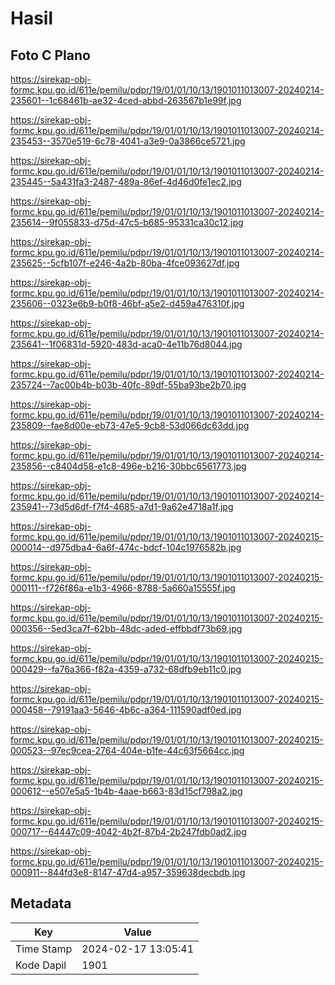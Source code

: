 # Hasil

## Foto C Plano

https://sirekap-obj-formc.kpu.go.id/611e/pemilu/pdpr/19/01/01/10/13/1901011013007-20240214-235601--1c68461b-ae32-4ced-abbd-263567b1e99f.jpg

https://sirekap-obj-formc.kpu.go.id/611e/pemilu/pdpr/19/01/01/10/13/1901011013007-20240214-235453--3570e519-6c78-4041-a3e9-0a3866ce5721.jpg

https://sirekap-obj-formc.kpu.go.id/611e/pemilu/pdpr/19/01/01/10/13/1901011013007-20240214-235445--5a431fa3-2487-489a-86ef-4d46d0fe1ec2.jpg

https://sirekap-obj-formc.kpu.go.id/611e/pemilu/pdpr/19/01/01/10/13/1901011013007-20240214-235614--9f055833-d75d-47c5-b685-95331ca30c12.jpg

https://sirekap-obj-formc.kpu.go.id/611e/pemilu/pdpr/19/01/01/10/13/1901011013007-20240214-235625--5cfb107f-e246-4a2b-80ba-4fce093627df.jpg

https://sirekap-obj-formc.kpu.go.id/611e/pemilu/pdpr/19/01/01/10/13/1901011013007-20240214-235606--0323e6b9-b0f8-46bf-a5e2-d459a476310f.jpg

https://sirekap-obj-formc.kpu.go.id/611e/pemilu/pdpr/19/01/01/10/13/1901011013007-20240214-235641--1f06831d-5920-483d-aca0-4e11b76d8044.jpg

https://sirekap-obj-formc.kpu.go.id/611e/pemilu/pdpr/19/01/01/10/13/1901011013007-20240214-235724--7ac00b4b-b03b-40fc-89df-55ba93be2b70.jpg

https://sirekap-obj-formc.kpu.go.id/611e/pemilu/pdpr/19/01/01/10/13/1901011013007-20240214-235809--fae8d00e-eb73-47e5-9cb8-53d066dc63dd.jpg

https://sirekap-obj-formc.kpu.go.id/611e/pemilu/pdpr/19/01/01/10/13/1901011013007-20240214-235856--c8404d58-e1c8-496e-b216-30bbc6561773.jpg

https://sirekap-obj-formc.kpu.go.id/611e/pemilu/pdpr/19/01/01/10/13/1901011013007-20240214-235941--73d5d6df-f7f4-4685-a7d1-9a62e4718a1f.jpg

https://sirekap-obj-formc.kpu.go.id/611e/pemilu/pdpr/19/01/01/10/13/1901011013007-20240215-000014--d975dba4-6a6f-474c-bdcf-104c1976582b.jpg

https://sirekap-obj-formc.kpu.go.id/611e/pemilu/pdpr/19/01/01/10/13/1901011013007-20240215-000111--f726f86a-e1b3-4966-8788-5a660a15555f.jpg

https://sirekap-obj-formc.kpu.go.id/611e/pemilu/pdpr/19/01/01/10/13/1901011013007-20240215-000356--5ed3ca7f-62bb-48dc-aded-effbbdf73b69.jpg

https://sirekap-obj-formc.kpu.go.id/611e/pemilu/pdpr/19/01/01/10/13/1901011013007-20240215-000429--fa76a366-f82a-4359-a732-68dfb9eb11c0.jpg

https://sirekap-obj-formc.kpu.go.id/611e/pemilu/pdpr/19/01/01/10/13/1901011013007-20240215-000458--79191aa3-5646-4b6c-a364-111590adf0ed.jpg

https://sirekap-obj-formc.kpu.go.id/611e/pemilu/pdpr/19/01/01/10/13/1901011013007-20240215-000523--97ec9cea-2764-404e-b1fe-44c63f5664cc.jpg

https://sirekap-obj-formc.kpu.go.id/611e/pemilu/pdpr/19/01/01/10/13/1901011013007-20240215-000612--e507e5a5-1b4b-4aae-b663-83d15cf798a2.jpg

https://sirekap-obj-formc.kpu.go.id/611e/pemilu/pdpr/19/01/01/10/13/1901011013007-20240215-000717--64447c09-4042-4b2f-87b4-2b247fdb0ad2.jpg

https://sirekap-obj-formc.kpu.go.id/611e/pemilu/pdpr/19/01/01/10/13/1901011013007-20240215-000911--844fd3e8-8147-47d4-a957-359638decbdb.jpg


## Metadata

| Key        | Value               |
| ---------- | ------------------- |
| Time Stamp | 2024-02-17 13:05:41 |
| Kode Dapil | 1901                |



